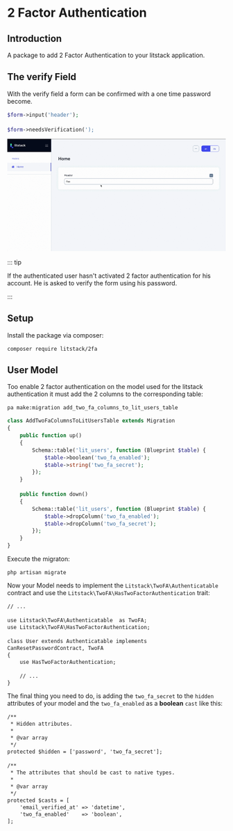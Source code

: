 # 2 Factor Authentication

<!--
<iframe src="https://github.com/sponsors/litstack/card" title="Sponsor litstack" height="100" width="100%" style="border: 0;" class="github-sponsor"></iframe>
-->

## Introduction

A package to add 2 Factor Authentication to your litstack application.

## The verify Field

With the verify field a form can be confirmed with a one time password become.

```php
$form->input('header');

$form->needsVerification(');
```

![verify field](./screens/verify.gif)

::: tip

If the authenticated user hasn't activated 2 factor authentication for his
account. He is asked to verify the form using his password.

:::

<!--
## Sponsorware

Litstack pages was created by
**[Lennart Carstens-Behrens](https://twitter.com/lennartcb)** under the
**[Sponsorware license](https://github.com/sponsorware/docs)**.
-->

## Setup

<!--
Add the Litstack repository to your application's composer.json file:

```json
"repositories": [
    {
        "type": "composer",
        "url": "https://store.litstack.io"
    }
],
```
-->

Install the package via composer:

```shell
composer require litstack/2fa
```

## User Model

Too enable 2 factor authentication on the model used for the litstack
authentication it must add the 2 columns to the corresponding table:

```shell
pa make:migration add_two_fa_columns_to_lit_users_table
```

```php
class AddTwoFaColumnsToLitUsersTable extends Migration
{
    public function up()
    {
        Schema::table('lit_users', function (Blueprint $table) {
            $table->boolean('two_fa_enabled');
            $table->string('two_fa_secret');
        });
    }

    public function down()
    {
        Schema::table('lit_users', function (Blueprint $table) {
            $table->dropColumn('two_fa_enabled');
            $table->dropColumn('two_fa_secret');
        });
    }
}
```

Execute the migraton:

```shell
php artisan migrate
```

Now your Model needs to implement the `Litstack\TwoFA\Authenticatable` contract
and use the `Litstack\TwoFA\HasTwoFactorAuthentication` trait:

```php{lit/app/Models/User.php}
// ...

use Litstack\TwoFA\Authenticatable  as TwoFA;
use Litstack\TwoFA\HasTwoFactorAuthentication;

class User extends Authenticatable implements CanResetPasswordContract, TwoFA
{
    use HasTwoFactorAuthentication;

    // ...
}
```

The final thing you need to do, is adding the `two_fa_secret` to the `hidden`
attributes of your model and the `two_fa_enabled` as a **boolean** `cast` like
this:

```php{lit/app/Models/User.php}
/**
 * Hidden attributes.
 *
 * @var array
 */
protected $hidden = ['password', 'two_fa_secret'];

/**
 * The attributes that should be cast to native types.
 *
 * @var array
 */
protected $casts = [
    'email_verified_at' => 'datetime',
    'two_fa_enabled'    => 'boolean',
];
```
